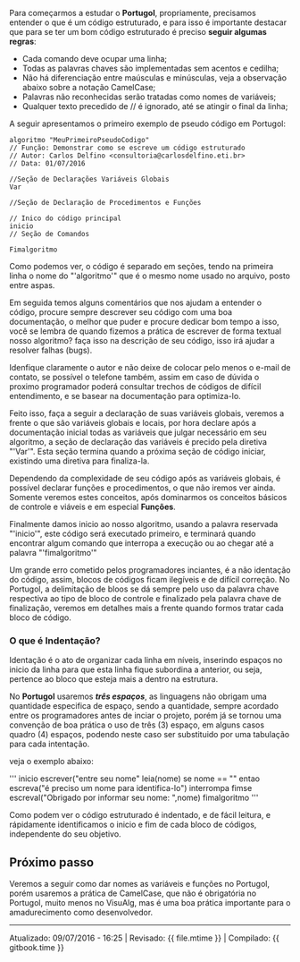 Para começarmos a estudar o **Portugol**, propriamente, precisamos entender o que é um código estruturado, e para isso é importante destacar que para se ter um bom código estruturado é preciso **seguir algumas regras**:
 * Cada comando deve ocupar uma linha;
 * Todas as palavras chaves são implementadas sem acentos e cedilha;
 * Não há diferenciação entre maúsculas e minúsculas, veja a observação abaixo sobre a notação CamelCase;
 * Palavras não reconhecidas serão tratadas como nomes de variáveis;
 * Qualquer texto precedido de // é ignorado, até se atingir o final da linha;

A seguir apresentamos o primeiro exemplo de pseudo código em Portugol:

```
algoritmo "MeuPrimeiroPseudoCodigo"
// Função: Demonstrar como se escreve um código estruturado
// Autor: Carlos Delfino <consultoria@carlosdelfino.eti.br>
// Data: 01/07/2016

//Seção de Declarações Variáveis Globais
Var

//Seção de Declaração de Procedimentos e Funções

// Inico do código principal
inicio
// Seção de Comandos

Fimalgoritmo
```

Como podemos ver, o código é separado em seções, tendo na primeira linha o nome do "'algoritmo'" que é o mesmo nome usado no arquivo, posto entre aspas.

Em seguida temos alguns comentários que nos ajudam a entender o código, procure sempre descrever seu código com uma boa documentação, o melhor que puder e procure dedicar bom tempo a isso, você se lembra de quando fizemos a prática de escrever de forma textual nosso algoritmo? faça isso na descrição de seu código, isso irá ajudar a resolver falhas (bugs).

Idenfique claramente o autor e não deixe de colocar pelo menos o e-mail de contato, se possível o telefone também, assim em caso de dúvida o proximo programador poderá consultar trechos de códigos de difícil entendimento, e se basear na documentação para optimiza-lo.

Feito isso, faça a seguir a declaração de suas variáveis globais, veremos a frente o que são variáveis globais e locais, por hora declare após a documentação inicial todas as variáveis que julgar necessário em seu algoritmo, a seção de declaração das variáveis é precido pela diretiva "'Var'". Esta seção termina quando a próxima seção de código iniciar, existindo uma diretiva para finaliza-la.

Dependendo da complexidade de seu código após as variáveis globais, é possível declarar funções e procedimentos, o que não iremos ver ainda. Somente veremos estes conceitos, após dominarmos os conceitos básicos de controle e viáveis e em especial **Funções**.

Finalmente damos inicio ao nosso algoritmo, usando a palavra reservada "'inicio'", este código será executado primeiro, e terminará quando encontrar algum comando que interropa a execução ou ao chegar até a palavra "'fimalgoritmo'"

Um grande erro cometido pelos programadores inciantes, é a não identação do código, assim, blocos de códigos ficam ilegíveis e de difícil correção. No Portugol, a delimitação de bloos se dá sempre pelo uso da palavra chave respectiva ao tipo de bloco de controle e finalizado pela palavra chave de finalização, veremos em detalhes mais a frente quando formos tratar cada bloco de código.

### O que é Indentação?


Identação é o ato de organizar cada linha em níveis, inserindo espaços no inicio da linha para que esta linha fique subordina a anterior, ou seja, pertence ao bloco que esteja mais a dentro na estrutura.

No **Portugol** usaremos ***três espaços***, as linguagens não obrigam uma quantidade especifica de espaço, sendo a quantidade, sempre acordado entre os programadores antes de inciar o projeto, porém já se tornou uma convenção de boa prática o uso de três (3) espaço, em alguns casos quadro (4) espaços, podendo neste caso ser substituido por uma tabulação para cada intentação.

veja o exemplo abaixo:

'''
inicio
   escrever("entre seu nome"
   leia(nome)
   se nome == "" entao
      escreva("é preciso um nome para identifica-lo")
      interrompa
   fimse
   escreval("Obrigado por informar seu nome: ",nome)
fimalgoritmo
'''

Como podem ver o código estruturado é indentado, e de fácil leitura, e rápidamente identificamos o inicio e fim de cada bloco de códigos, independente do seu objetivo.

## Próximo passo 

Veremos a seguir como dar nomes as variáveis e funções no Portugol, porém usaremos a prática de CamelCase, que não é obrigatória no Portugol, muito menos no VisuAlg, mas é uma boa prática importante para o amadurecimento como desenvolvedor.

---
Atualizado: 09/07/2016 - 16:25 | Revisado: {{ file.mtime }} | Compilado: {{ gitbook.time }}
